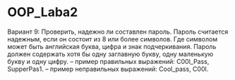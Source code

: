 # OOP_Laba2
Вариант 9: Проверить, надежно ли составлен пароль. Пароль считается надежным, если он состоит из 8 или более символов. Где символом может быть английская буква, цифра и знак подчеркивания. Пароль должен содержать хотя бы одну заглавную букву, одну маленькую букву и одну цифру.
– пример правильных выражений: C00l_Pass, SupperPas1.
– пример неправильных выражений: Cool_pass, C00l.

